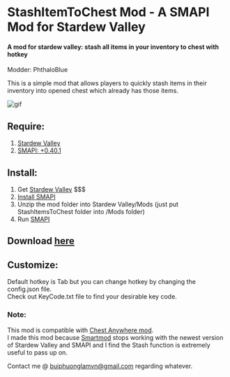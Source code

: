 # StashItemToChest Mod - A SMAPI Mod for Stardew Valley
#### A mod for stardew valley: stash all items in your inventory to chest with hotkey

Modder: PhthaloBlue  

This is a simple mod that allows players to quickly stash items in their inventory into opened chest which already has those items.

![gif](https://github.com/lambui/StardewValleyMod_StashItemsToChest/blob/master/stashitemstochest.gif)

## Require:  
1. [Stardew Valley](http://store.steampowered.com/app/413150/)
2. [SMAPI: +0.40.1](https://github.com/ClxS/SMAPI/releases)

## Install:  
1. Get [Stardew Valley](http://store.steampowered.com/app/413150/) $$$
2. [Install SMAPI](http://canimod.com/guides/using-mods#installing-smapi)
3. Unzip the mod folder into Stardew Valley/Mods (just put StashItemsToChest folder into /Mods folder)
4. Run [SMAPI](http://canimod.com/guides/using-mods#installing-smapi)


## Download [here](https://github.com/lambui/StardewValleyMod_StashItemsToChest/releases)

## Customize:  
Default hotkey is Tab but you can change hotkey by changing the config.json file.  
Check out KeyCode.txt file to find your desirable key code.

### Note:  
This mod is compatible with [Chest Anywhere mod](http://www.nexusmods.com/stardewvalley/mods/518/?).  
I made this mod because [Smartmod](http://community.playstarbound.com/threads/smapi-smartmod.108104/) stops working with the newest version of Stardew Valley and SMAPI and I find the Stash function is extremely useful to pass up on.  

Contact me @ [buiphuonglamvn@gmail.com](mailto:buiphuonglamvn@gmail.com) regarding whatever.
